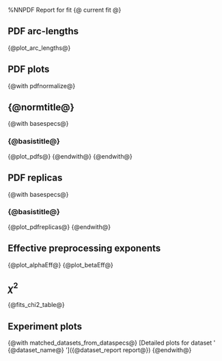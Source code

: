 %NNPDF Report for fit {@ current fit @}

PDF arc-lengths
---------------
{@plot_arc_lengths@}

PDF plots
---------
{@with pdfnormalize@}
## {@normtitle@}
{@with basespecs@}
### {@basistitle@}
{@plot_pdfs@}
{@endwith@}
{@endwith@}

PDF replicas
------------
{@with basespecs@}
### {@basistitle@}
{@plot_pdfreplicas@}
{@endwith@}

Effective preprocessing exponents
---------------------------------
{@plot_alphaEff@}
{@plot_betaEff@}

$\chi^2$
--------
{@fits_chi2_table@}

Experiment plots
---------------
{@with matched_datasets_from_dataspecs@}
[Detailed plots for dataset ' {@dataset_name@} ']({@dataset_report report@})
{@endwith@}
